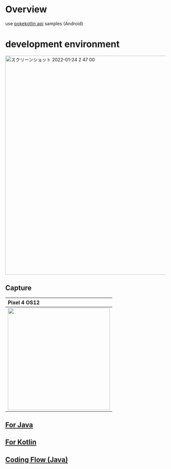 # Overview

use [pokekotlin api](https://github.com/PokeAPI/pokekotlin) samples (Android)

# development environment

<img width="686" alt="スクリーンショット 2022-01-24 2 47 00" src="https://user-images.githubusercontent.com/16476224/150691098-abe2be92-8975-428f-b4e4-377e6b6ca8e6.png">

## Capture

| Pixel 4 OS12 |
|:---|
|<img src="https://user-images.githubusercontent.com/16476224/150690345-e3549103-b083-4072-b0c7-f084a1d2372d.gif" width=320 /> |


## [For Java](https://github.com/LeoAndo/andorid-pokekotlin-samples/tree/main/PokeKotlinApiSample)

## [For Kotlin](https://github.com/LeoAndo/andorid-pokekotlin-samples/tree/main/PokeKotlinApiSample2)

## [Coding Flow (Java)](https://www.youtube.com/watch?v=cDr-HNMeFww)
